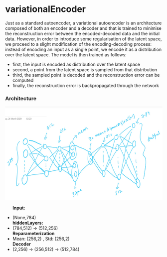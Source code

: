 # variationalEncoder

<p>Just as a standard autoencoder, a variational autoencoder is an architecture composed of both an encoder and a decoder and that is trained to minimise the reconstruction error between the encoded-decoded data and the initial data. However, in order to introduce some regularisation of the latent space, we proceed to a slight modification of the encoding-decoding process: instead of encoding an input as a single point, we encode it as a distribution over the latent space. The model is then trained as follows:</p>

<ul>
  
  <li>first, the input is encoded as distribution over the latent space</li>
  <li>second, a point from the latent space is sampled from that distribution</li>
  <li>third, the sampled point is decoded and the reconstruction error can be computed</li>
  <li>finally, the reconstruction error is backpropagated through the network</li>
</ul>
 
 <h3> Architecture </h3>
<img src="architecture.png" width="600" height="300" alt="Architecture"/>
<ul>
  
  <b>Input: </b> <li>(None,784)</li>
  <b>hiddenLayers:</b><li>(784,512) -> (512,256)</li>
  <b> Reparameterization</b> <li>Mean: (256,2) , Std: (256,2)</li>
  <b> Decoder </b> <li>(2,256) -> (256,512) -> (512,784)</li>
</ul>
